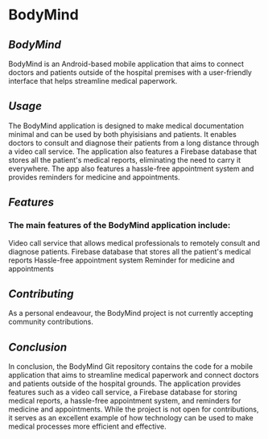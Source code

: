 # BodyMind
## *BodyMind*
BodyMind is an Android-based mobile application that aims to connect doctors and patients outside of the hospital premises with a user-friendly interface that helps streamline medical paperwork.

## *Usage*
The BodyMind application is designed to make medical documentation minimal and can be used by both phyisisians and patients. It enables doctors to consult and diagnose their patients from a long distance through a video call service. The application also features a Firebase database that stores all the patient's medical reports, eliminating the need to carry it everywhere. The app also features a hassle-free appointment system and provides reminders for medicine and appointments.

## *Features*
### The main features of the BodyMind application include:
Video call service that allows medical professionals to remotely consult and diagnose patients. 
Firebase database that stores all the patient's medical reports
Hassle-free appointment system Reminder for medicine and appointments

## *Contributing*
As a personal endeavour, the BodyMind project is not currently accepting community contributions.

## *Conclusion*
In conclusion, the BodyMind Git repository contains the code for a mobile application that aims to streamline medical paperwork and connect doctors and patients outside of the hospital grounds. The application provides features such as a video call service, a Firebase database for storing medical reports, a hassle-free appointment system, and reminders for medicine and appointments. While the project is not open for contributions, it serves as an excellent example of how technology can be used to make medical processes more efficient and effective.
